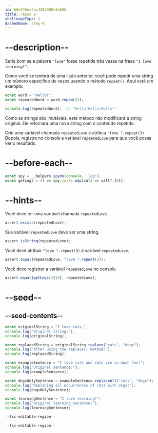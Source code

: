 ```yaml
---
id: 68e448ec4ac4205968c0a805
title: Passo 9
challengeType: 1
dashedName: step-9
---
```


# --description--

Seria bom se a palavra `"love"` fosse repetida três vezes na frase `"I love learning!"`. 

Como você se lembra de uma lição anterior, você pode repetir uma string um número específico de vezes usando o método `repeat()`. Aqui está um exemplo:

```js
const word = "Hello!";
const repeatedWord = word.repeat(3);

console.log(repeatedWord);  // "Hello!Hello!Hello!"
```

Como as strings são imutáveis, este método não modificará a string original. Ele retornará uma nova string com o conteúdo repetido. 

Crie uma variável chamada `repeatedLove` e atribua `"love ".repeat(3)`. Depois, registre no console a variável `repeatedLove` para que você possa ver o resultado. 

# --before-each--

```js
const spy = __helpers.spyOn(console, 'log');
const getLogs = () => spy.calls.map(call => call?.[0]);
```

# --hints--

Você deve ter uma variável chamada `repeatedLove`.

```js
assert.exists(repeatedLove);
```

Sua variável `repeatedLove` deve ser uma string.

```js
assert.isString(repeatedLove);
```

Você deve atribuir `"love ".repeat(3)` à variável `repeatedLove`.

```js
assert.equal(repeatedLove, "love ".repeat(3));
```

Você deve registrar a variável `repeatedLove` no console.

```js
assert.equal(getLogs()[10], repeatedLove);
```

# --seed--

## --seed-contents--

```js
const originalString = "I love cats.";
console.log("Original string:");
console.log(originalString);

const replacedString = originalString.replace("cats", "dogs");
console.log("After using the replace() method:");
console.log(replacedString);

const exampleSentence = "I love cats and cats are so much fun!";
console.log("Original sentence:");
console.log(exampleSentence);

const dogsOnlySentence = exampleSentence.replaceAll("cats", "dogs");
console.log("Replacing all occurrences of cats with dogs:");
console.log(dogsOnlySentence);

const learningSentence = "I love learning!";
console.log("Original learning sentence:");
console.log(learningSentence);

--fcc-editable-region--

--fcc-editable-region--
```
